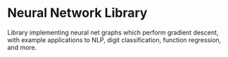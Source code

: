 # Neural Network Library

Library implementing neural net graphs which perform gradient descent, with example applications to NLP, digit classification, function regression, and more.
